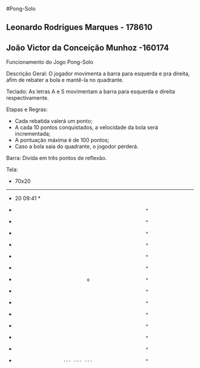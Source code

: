 #Pong-Solo

## Leonardo Rodrigues Marques - 178610
## João Victor da Conceição Munhoz -160174

Funcionamento do Jogo Pong-Solo

Descrição Geral:
O jogador movimenta a barra para esquerda e pra direita, afim
de rebater a bola e mantê-la no quadrante.

Teclado:
As letras A e S movimentam a barra para esquerda e direita
respectivamente.

Etapas e Regras:
 - Cada rebatida valerá um ponto;
 - A cada 10 pontos conquistados, a velocidade da bola será
incrementada;
 - A pontuação máxima é de 100 pontos;
 - Caso a bola saia do quadrante, o jogodor perderá.

Barra:
Divida em três pontos de reflexão.

Tela:
 - 70x20

********************************************************
*  20                                           09:41  *
*                                                      *
*                                                      *                               
*                                                      *
*                                                      *
*                                                      *                              
*                                                      *
*                                o                     *
*                                                      *
*                                                      *
*                                                      *
*                                                      *
*                                                      *
*                                                      *
*                       --- --- ---                    *